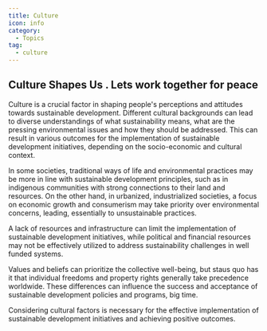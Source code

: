 ```yaml
---
title: Culture
icon: info
category:
  - Topics
tag:
  - culture
---
```


## Culture Shapes Us . Lets work together for peace

Culture is a crucial factor in shaping people's perceptions and attitudes towards sustainable development. Different cultural backgrounds can lead to diverse understandings of what sustainability means, what are the pressing environmental issues and how they should be addressed. This can result in various outcomes for the implementation of sustainable development initiatives, depending on the socio-economic and cultural context.

In some societies, traditional ways of life and environmental practices may be more in line with sustainable development principles, such as in indigenous communities with strong connections to their land and resources. On the other hand, in urbanized, industrialized societies, a focus on economic growth and consumerism may take priority over environmental concerns, leading, essentially to unsustainable practices.

A lack of resources and infrastructure can limit the implementation of sustainable development initiatives, while political and financial resources may not be effectively utilized to address sustainability challenges in well funded systems.

Values and beliefs can prioritize the collective well-being, but staus quo has it that individual freedoms and property rights generally take precedence worldwide. These differences can influence the success and acceptance of sustainable development policies and programs, big time.

Considering cultural factors is necessary for the effective implementation of sustainable development initiatives and achieving positive outcomes.
